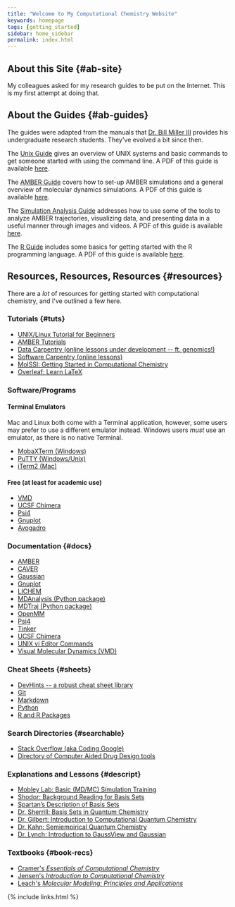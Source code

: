 ```yaml
---
title: "Welcome to My Computational Chemistry Website"
keywords: homepage
tags: [getting_started]
sidebar: home_sidebar
permalink: index.html
---
```


## About this Site {#ab-site}
My colleagues asked for my research guides to be put on the Internet.
This is my first attempt at doing that.

## About the Guides {#ab-guides}

The guides were adapted from the manuals that
[Dr. Bill Miller III](http://brmiller.sites.truman.edu/) provides
his undergraduate research students. They've evolved a bit since then.

The [Unix Guide](UNIXguide-introduction.html) gives an overview of UNIX systems
and basic commands to get someone started with using the command line. A PDF
of this guide is available [here](pdf/UNIXguide.pdf).

The [AMBER Guide](AMBERguide-introduction.html) covers how to set-up AMBER
simulations and a general overview of molecular dynamics simulations. A PDF
of this guide is available [here](pdf/AMBERguide.pdf).

The [Simulation Analysis Guide](Analysisguide-introduction.html) addresses how
to use some of the tools to analyze AMBER trajectories, visualizing data,
and presenting data in a useful manner through images and videos. A PDF
of this guide is available [here](pdf/Analysisguide.pdf).

The [R Guide](R-introduction.html) includes some basics for getting started
with the R programming language. A PDF of this guide is available
[here](pdf/Rguide.pdf).

## Resources, Resources, Resources {#resources}

There are a *lot* of resources for getting started with computational chemistry,
and I've outlined a few here.

### Tutorials {#tuts}

* [UNIX/Linux Tutorial for Beginners](http://www.ee.surrey.ac.uk/Teaching/Unix/)
* [AMBER Tutorials](http://ambermd.org/tutorials/)
* [Data Carpentry (online lessons under development -- ft. genomics!)](https://datacarpentry.org/lessons/#workshop-materials-under-development-or-consideration)
* [Software Carpentry (online lessons)](https://software-carpentry.org/lessons/)
* [MolSSI: Getting Started in Computational Chemistry](https://github.com/MolSSI-Education/getting-started-computational-chemistry)
* [Overleaf: Learn LaTeX](https://www.overleaf.com/learn/latex/Tutorials)

### Software/Programs
#### Terminal Emulators
Mac and Linux both come with a Terminal application, however, some users
may prefer to use a different emulator instead.
Windows users *must* use an emulator, as there is no native Terminal.
* [MobaXTerm (Windows)](https://mobaxterm.mobatek.net/)
* [PuTTY (Windows/Unix)](https://www.chiark.greenend.org.uk/~sgtatham/putty/)
* [iTerm2 (Mac)](https://www.iterm2.com/)

#### Free (at least for academic use)
* [VMD](https://www.ks.uiuc.edu/Development/Download/download.cgi?PackageName=VMD)
* [UCSF Chimera](https://www.cgl.ucsf.edu/chimera/download.html)
* [Psi4](http://www.psicode.org/)
* [Gnuplot](http://www.gnuplot.info/)
* [Avogadro](https://avogadro.cc/)

### Documentation {#docs}

* [AMBER](http://ambermd.org/Manuals.php)
* [CAVER](https://www.caver.cz/index.php?sid=132)
* [Gaussian](https://gaussian.com/techsupport/)
* [Gnuplot](http://www.gnuplot.info/documentation.html)
* [LICHEM](https://github.com/CisnerosResearch/LICHEM/blob/master/src/manual.tex)
* [MDAnalysis (Python package)](https://www.mdanalysis.org/docs/)
* [MDTraj (Python package)](http://mdtraj.org/latest/#)
* [OpenMM](http://openmm.org/documentation.html)
* [Psi4](http://www.psicode.org/psi4manual/1.2/index.html)
* [Tinker](https://dasher.wustl.edu/tinker/downloads/guide.pdf)
* [UCSF Chimera](https://www.cgl.ucsf.edu/chimera/docindex.html)
* [UNIX vi Editor Commands](https://www.ccsf.edu/Pub/Fac/vi.html)
* [Visual Molecular Dynamics (VMD)](https://www.ks.uiuc.edu/Research/vmd/current/docs.html)

### Cheat Sheets {#sheets}
* [DevHints -- a robust cheat sheet library](https://devhints.io/)
* [Git](https://github.github.com/training-kit/)
* [Markdown](https://github.com/adam-p/markdown-here/wiki/Markdown-Cheatsheet)
* [Python](https://ehmatthes.github.io/pcc/cheatsheets/README.html)
* [R and R Packages](https://rstudio.com/resources/cheatsheets/)

### Search Directories {#searchable}

* [Stack Overflow (aka Coding Google)](https://stackoverflow.com/)
* [Directory of Computer Aided Drug Design tools](https://www.click2drug.org/)

### Explanations and Lessons {#descript}
* [Mobley Lab: Basic (MD/MC) Simulation Training](https://github.com/MobleyLab/basic_simulation_training/blob/master/paper/basic_training.pdf)
* [Shodor: Background Reading for Basis Sets](https://www.shodor.org/chemviz/basis/teachers/background.html)
* [Spartan’s Description of Basis Sets](http://downloads.wavefun.com/FAQ/BasisSetFAQ.html)
* [Dr. Sherrill: Basis Sets in Quantum Chemistry](http://vergil.chemistry.gatech.edu/courses/chem6485/pdf/basis-sets.pdf)
* [Dr. Gilbert: Introduction to Computational Quantum Chemistry](http://rsc.anu.edu.au/~agilbert/gilbertspace/uploads/Chem3108.pdf)
* [Dr. Kahn: Semiempirical Quantum Chemistry](https://people.chem.ucsb.edu/kahn/kalju/chem226/public/semiemp_intro.html)
* [Dr. Lynch: Introduction to GaussView and Gaussian](https://comp.chem.umn.edu/Chem8021/gv)

### Textbooks {#book-recs}

* [Cramer's *Essentials of Computational Chemistry*](https://www.amazon.com/Essentials-Computational-Chemistry-Theories-Models/dp/0470091827)
* [Jensen's *Introduction to Computational Chemistry*](https://www.amazon.com/Introduction-Computational-Chemistry-Frank-Jensen/dp/1118825993/ref=pd_lpo_sbs_14_t_1/143-1287804-9636928?_encoding=UTF8&psc=1&refRID=RGHJSXV9BNB83EDSYT73)
* [Leach's *Molecular Modeling: Principles and Applications*](https://www.amazon.com/Molecular-Modelling-Principles-Applications-2nd/dp/0582382106/ref=pd_lpo_sbs_14_t_2/143-1287804-9636928?_encoding=UTF8&psc=1&refRID=RGHJSXV9BNB83EDSYT73)


{% include links.html %}

